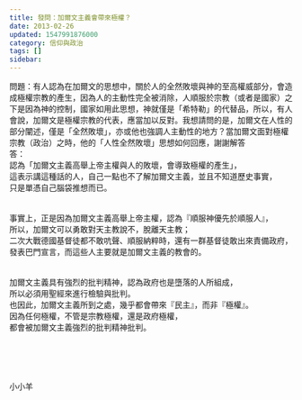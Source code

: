 ```yaml
---
title: 發問：加爾文主義會帶來極權？
date: 2013-02-26
updated: 1547991876000
category: 信仰與政治
tags: []
sidebar: 
---
```


<p>問題：有人認為在加爾文的思想中，關於人的全然敗壞與神的至高權威部分，會造成極權宗教的產生，因為人的主動性完全被消除，人順服於宗教（或者是國家）之下是因為神的控制，國家如用此思想，神就僅是「希特勒」的代替品，所以，有人會說，加爾文是極權宗教的代表，應當加以反對。我想請問的是，加爾文在人性的部分闡述，僅是「全然敗壞」，亦或他也強調人主動性的地方？當加爾文面對極權宗教（政治）之時，他的「人性全然敗壞」思想如何回應，謝謝解答<!--more--><br/>答：<br/>認為「加爾文主義高舉上帝主權與人的敗壞，會導致極權的產生」，<br/>這表示講這種話的人，自己一點也不了解加爾文主義，並且不知道歷史事實，<br/>只是單憑自己腦袋推想而已。<br/><br/><br/>事實上，正是因為加爾文主義高舉上帝主權，認為『順服神優先於順服人』，<br/>所以，加爾文可以勇敢對天主教說不，脫離天主教；<br/>二次大戰德國基督徒都不敢吭聲、順服納粹時，還有一群基督徒敢出來責備政府，發表巴門宣言，而這些人主要就是加爾文主義的教會的。<br/><br/><br/>加爾文主義具有強烈的批判精神，認為政府也是墮落的人所組成，<br/>所以必須用聖經來進行檢驗與批判。<br/>也因此，加爾文主義所到之處，幾乎都會帶來『民主』，而非『極權』。<br/>因為任何極權，不管是宗教極權，還是政府極權，<br/>都會被加爾文主義強烈的批判精神批判。<br/><br/><br/><br/><br/><br/>小小羊<br/><br/><br/><br/><br/><br/>
</p>